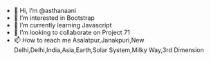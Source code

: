 - 👋 Hi, I’m @asthanaani
- 👀 I’m interested in Bootstrap
- 🌱 I’m currently learning Javascript
- 💞️ I’m looking to collaborate on Project 71
- 📫 How to reach me Asalatpur,Janakpuri,New Delhi,Delhi,India,Asia,Earth,Solar System,Milky Way,3rd Dimension

<!---
asthanaani/asthanaani is a ✨ special ✨ repository because its `README.md` (this file) appears on your GitHub profile.
You can click the Preview link to take a look at your changes.
--->
